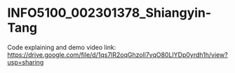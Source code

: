 # INFO5100_002301378_Shiangyin-Tang

Code explaining and demo video link:
https://drive.google.com/file/d/1qs7lR2oqGhzoll7vqO80LIYDp0yrdh1h/view?usp=sharing